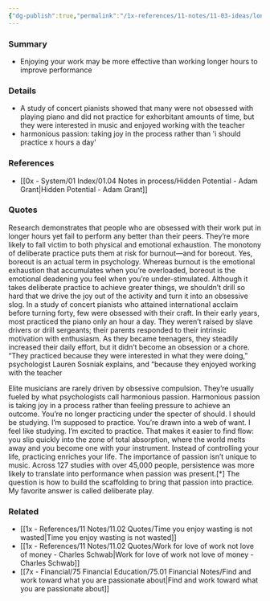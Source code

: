 ```yaml
---
{"dg-publish":true,"permalink":"/1x-references/11-notes/11-03-ideas/longer-hours-doesn-t-automatically-create-better-performance/","title":"Longer hours doesn't automatically create better performance","created":"2024-06-02T21:30:02.372+03:00","updated":"2024-06-03T19:05:31.106+03:00"}
---
```



### Summary
- Enjoying your work may be more effective than working longer hours to improve performance

### Details
- A study of concert pianists showed that many were not obsessed with playing piano and did not practice for exhorbitant amounts of time, but they were interested in music and enjoyed working with the teacher
- harmonious passion: taking joy in the process rather than 'i should practice x hours a day'

### References
- [[0x - System/01 Index/01.04 Notes in process/Hidden Potential - Adam Grant\|Hidden Potential - Adam Grant]]

### Quotes
Research demonstrates that people who are obsessed with their work put in longer hours yet fail to perform any better than their peers. They’re more likely to fall victim to both physical and emotional exhaustion. The monotony of deliberate practice puts them at risk for burnout—and for boreout. Yes, boreout is an actual term in psychology. Whereas burnout is the emotional exhaustion that accumulates when you’re overloaded, boreout is the emotional deadening you feel when you’re under-stimulated. Although it takes deliberate practice to achieve greater things, we shouldn’t drill so hard that we drive the joy out of the activity and turn it into an obsessive slog. In a study of concert pianists who attained international acclaim before turning forty, few were obsessed with their craft. In their early years, most practiced the piano only an hour a day. They weren’t raised by slave drivers or drill sergeants; their parents responded to their intrinsic motivation with enthusiasm. As they became teenagers, they steadily increased their daily effort, but it didn’t become an obsession or a chore. “They practiced because they were interested in what they were doing,” psychologist Lauren Sosniak explains, and “because they enjoyed working with the teacher

Elite musicians are rarely driven by obsessive compulsion. They’re
usually fueled by what psychologists call harmonious passion. Harmonious passion is taking joy in a process rather than feeling pressure to achieve an outcome. You’re no longer practicing under the specter of should. I should be studying. I’m supposed to practice. You’re drawn into a web of want. I feel like studying. I’m excited to practice. That makes it easier to find flow: you slip quickly into the zone of total absorption, where the world melts away and you become one with your instrument. Instead of controlling your life, practicing enriches your life. The importance of passion isn’t unique to music. Across 127 studies
with over 45,000 people, persistence was more likely to translate into performance when passion was present.[*] The question is how to build the scaffolding to bring that passion into practice. My favorite answer is called deliberate play.


### Related
- [[1x - References/11 Notes/11.02 Quotes/Time you enjoy wasting is not wasted\|Time you enjoy wasting is not wasted]]
- [[1x - References/11 Notes/11.02 Quotes/Work for love of work not love of money - Charles Schwab\|Work for love of work not love of money - Charles Schwab]]
- [[7x - Financial/75 Financial Education/75.01 Financial Notes/Find and work toward what you are passionate about\|Find and work toward what you are passionate about]]